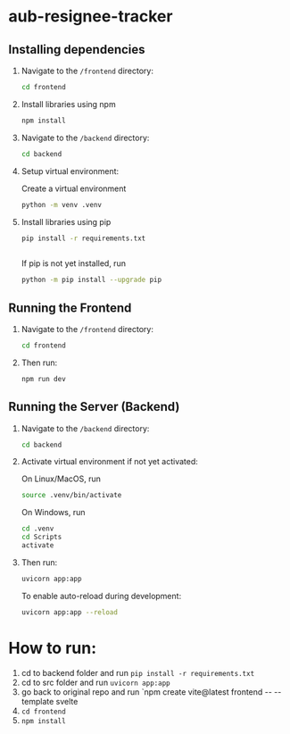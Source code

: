 # aub-resignee-tracker

## Installing dependencies

1. Navigate to the `/frontend` directory:
   ```bash
   cd frontend

2. Install libraries using npm
   ```bash
   npm install

3. Navigate to the `/backend` directory:
   ```bash
   cd backend

4. Setup virtual environment:

   Create a virtual environment
   ```bash
   python -m venv .venv
   ```

5. Install libraries using pip 
   ```bash
   pip install -r requirements.txt
 
   ```
   If pip is not yet installed, run
   ```bash
   python -m pip install --upgrade pip

   ```

## Running the Frontend

1. Navigate to the `/frontend` directory:
   ```bash
   cd frontend

2. Then run:
    ```bash
    npm run dev

## Running the Server (Backend)

1. Navigate to the `/backend` directory:
   ```bash
   cd backend

2. Activate virtual environment if not yet activated:

   On Linux/MacOS, run
   ```bash
   source .venv/bin/activate
   ```
   
   On Windows, run
   ```bash
   cd .venv
   cd Scripts
   activate

2. Then run:
    ```bash
    uvicorn app:app

    ```
    To enable auto-reload during development:
    ```bash
    uvicorn app:app --reload

    ```

# How to run:
1. cd to backend folder and run `pip install -r requirements.txt`
2. cd to src folder and run `uvicorn app:app`
3. go back to original repo and run `npm create vite@latest frontend -- --template svelte
4. `cd frontend`
5. `npm install`